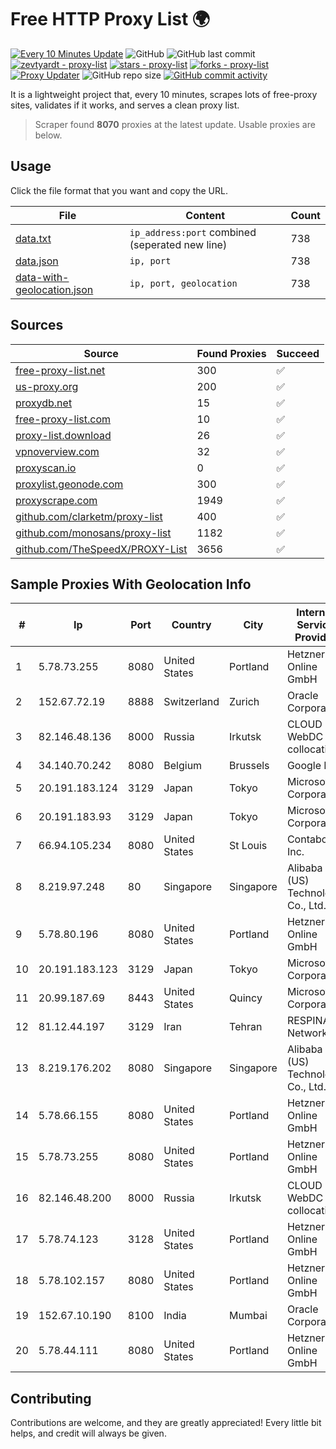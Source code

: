 
# Free HTTP Proxy List 🌍

[![Every 10 Minutes Update](https://github.com/mertguvencli/http-proxy-list/actions/workflows/main.yml/badge.svg?branch=main)](https://github.com/mertguvencli/http-proxy-list/actions/workflows/main.yml)
![GitHub](https://img.shields.io/github/license/mertguvencli/http-proxy-list)
![GitHub last commit](https://img.shields.io/github/last-commit/mertguvencli/http-proxy-list)
[![zevtyardt - proxy-list](https://img.shields.io/static/v1?label=zevtyardt&message=proxy-list&color=blue&logo=github)](https://github.com/zevtyardt/proxy-list "Go to GitHub repo")
[![stars - proxy-list](https://img.shields.io/github/stars/zevtyardt/proxy-list?style=social)](https://github.com/zevtyardt/proxy-list)
[![forks - proxy-list](https://img.shields.io/github/forks/zevtyardt/proxy-list?style=social)](https://github.com/zevtyardt/proxy-list)
[![Proxy Updater](https://github.com/zevtyardt/proxy-list/workflows/Proxy%20Updater/badge.svg)](https://github.com/zevtyardt/proxy-list/actions?query=workflow:"Proxy+Updater")
![GitHub repo size](https://img.shields.io/github/repo-size/zevtyardt/proxy-list)
[![GitHub commit activity](https://img.shields.io/github/commit-activity/m/zevtyardt/proxy-list?logo=commits)](https://github.com/zevtyardt/proxy-list/commits/main)

It is a lightweight project that, every 10 minutes, scrapes lots of free-proxy sites, validates if it works, and serves a clean proxy list.

> Scraper found **8070** proxies at the latest update. Usable proxies are below.

## Usage

Click the file format that you want and copy the URL.

|File|Content|Count|
|----|-------|-----|
|[data.txt](https://raw.githubusercontent.com/mertguvencli/http-proxy-list/main/proxy-list/data.txt)|`ip_address:port` combined (seperated new line)|738|
|[data.json](https://raw.githubusercontent.com/mertguvencli/http-proxy-list/main/proxy-list/data.json)|`ip, port`|738|
|[data-with-geolocation.json](https://raw.githubusercontent.com/mertguvencli/http-proxy-list/main/proxy-list/data-with-geolocation.json)|`ip, port, geolocation`|738|

## Sources

|Source|Found Proxies|Succeed|
|------|-------------|-------|
|[free-proxy-list.net](https://free-proxy-list.net)|300|✅|
|[us-proxy.org](https://www.us-proxy.org)|200|✅|
|[proxydb.net](http://proxydb.net)|15|✅|
|[free-proxy-list.com](https://free-proxy-list.com/?page=&port=&type%5B%5D=http&type%5B%5D=https&up_time=0&search=Search)|10|✅|
|[proxy-list.download](https://www.proxy-list.download/HTTP)|26|✅|
|[vpnoverview.com](https://vpnoverview.com/privacy/anonymous-browsing/free-proxy-servers)|32|✅|
|[proxyscan.io](https://www.proxyscan.io)|0|✅|
|[proxylist.geonode.com](https://proxylist.geonode.com/api/proxy-list?limit=300&page=1&sort_by=lastChecked&sort_type=desc&protocols=http,https)|300|✅|
|[proxyscrape.com](https://api.proxyscrape.com/v2/?request=displayproxies&protocol=http&timeout=10000&country=all&ssl=all&anonymity=all)|1949|✅|
|[github.com/clarketm/proxy-list](https://raw.githubusercontent.com/clarketm/proxy-list/master/proxy-list-raw.txt)|400|✅|
|[github.com/monosans/proxy-list](https://raw.githubusercontent.com/monosans/proxy-list/main/proxies/http.txt)|1182|✅|
|[github.com/TheSpeedX/PROXY-List](https://raw.githubusercontent.com/TheSpeedX/PROXY-List/master/http.txt)|3656|✅|


## Sample Proxies With Geolocation Info

|#|Ip|Port|Country|City|Internet Service Provider|
|-|--|----|-------|----|-------------------------|
|1|5.78.73.255|8080|United States|Portland|Hetzner Online GmbH|
|2|152.67.72.19|8888|Switzerland|Zurich|Oracle Corporation|
|3|82.146.48.136|8000|Russia|Irkutsk|CLOUD WebDC collocation|
|4|34.140.70.242|8080|Belgium|Brussels|Google LLC|
|5|20.191.183.124|3129|Japan|Tokyo|Microsoft Corporation|
|6|20.191.183.93|3129|Japan|Tokyo|Microsoft Corporation|
|7|66.94.105.234|8080|United States|St Louis|Contabo Inc.|
|8|8.219.97.248|80|Singapore|Singapore|Alibaba (US) Technology Co., Ltd.|
|9|5.78.80.196|8080|United States|Portland|Hetzner Online GmbH|
|10|20.191.183.123|3129|Japan|Tokyo|Microsoft Corporation|
|11|20.99.187.69|8443|United States|Quincy|Microsoft Corporation|
|12|81.12.44.197|3129|Iran|Tehran|RESPINA Networks|
|13|8.219.176.202|8080|Singapore|Singapore|Alibaba (US) Technology Co., Ltd.|
|14|5.78.66.155|8080|United States|Portland|Hetzner Online GmbH|
|15|5.78.73.255|8080|United States|Portland|Hetzner Online GmbH|
|16|82.146.48.200|8000|Russia|Irkutsk|CLOUD WebDC collocation|
|17|5.78.74.123|3128|United States|Portland|Hetzner Online GmbH|
|18|5.78.102.157|8080|United States|Portland|Hetzner Online GmbH|
|19|152.67.10.190|8100|India|Mumbai|Oracle Corporation|
|20|5.78.44.111|8080|United States|Portland|Hetzner Online GmbH|



## Contributing

Contributions are welcome, and they are greatly appreciated! Every
little bit helps, and credit will always be given.

